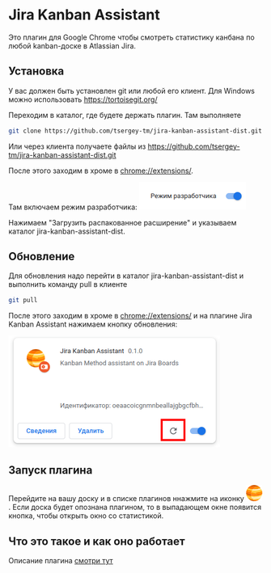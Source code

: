 # Jira Kanban Assistant

Это плагин для Google Chrome чтобы смотреть статистику канбана по любой kanban-доске в Atlassian Jira.

## Установка

У вас должен быть установлен git или любой его клиент. Для Windows можно использовать https://tortoisegit.org/

Переходим в каталог, где будете держать плагин.
Там выполняете 
```bash
git clone https://github.com/tsergey-tm/jira-kanban-assistant-dist.git
``` 
Или через клиента получаете файлы из https://github.com/tsergey-tm/jira-kanban-assistant-dist.git 

После этого заходим в хроме в [chrome://extensions/](chrome://extensions/).

Там включаем режим разработчика:
![](mode.png)

Нажимаем "Загрузить распакованное расширение" и указываем каталог jira-kanban-assistant-dist.

## Обновление

Для обновления надо перейти в каталог jira-kanban-assistant-dist 
и выполнить команду pull в клиенте
```bash
git pull
```

После этого заходим в хроме в [chrome://extensions/](chrome://extensions/) 
и на плагине Jira Kanban Assistant нажимаем кнопку обновления: 

![](reload.png)

## Запуск плагина

Перейдите на вашу доску и в списке плагинов ннажмите на иконку ![](icon_32.png).
Если доска будет опознана плагином, то в выпадающем окне появится кнопка, 
чтобы открыть окно со статистикой. 

## Что это такое и как оно работает

Описание плагина [смотри тут](docs/plugin-doc.ru.md)
